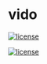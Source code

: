 # vido

[![license](https://img.shields.io/badge/license-MIT-blue.svg)](https://github.com/Nbsaw/vido/blob/master/LICENSE)

[![license](https://img.shields.io/badge/Transaction%20type-Ass-brightgreen.svg)](https://github.com/Nbsaw/vido)
